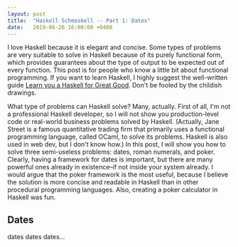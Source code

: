 ```yaml
---
layout: post
title:  "Haskell Schmaskell -- Part 1: Dates"
date:   2019-06-26 16:00:00 +0400
---
```


I love Haskell because it is elegant and concise. Some types of problems are very suitable to solve in Haskell because of its purely functional form, which provides guarantees about the type of output to be expected out of every function. This post is for people who know a little bit about functional programming. If you want to learn Haskell, I highly suggest the well-written guide [Learn you a Haskell for Great Good](http://learnyouahaskell.com). Don't be fooled by the childish drawings.

What type of problems can Haskell solve? Many, actually. First of all, I'm not a professional Haskell developer, so I will not show you production-level code or real-world business problems solved by Haskell. (Actually, Jane Street is a famous quantitative trading firm that primarily uses a functional programming language, called OCaml, to solve its problems. Haskell is also used in web dev, but I don't know how.) In this post, I will show you how to solve three semi-useless problems: dates, roman numerals, and poker. Clearly, having a framework for dates is important, but there are many powerful ones already in existence–if not inside your system already. I would argue that the poker framework is the most useful, because I believe the solution is more concise and readable in Haskell than in other procedural programming languages. Also, creating a poker calculator in Haskell was fun.

## Dates
dates dates dates...
